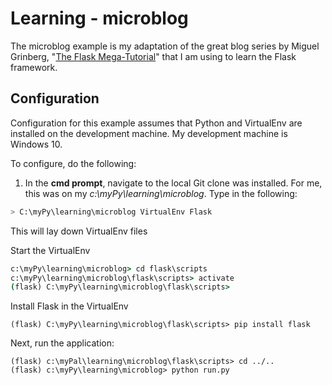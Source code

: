 # Learning - microblog
The microblog example is my adaptation of the great blog series by Miguel
Grinberg, "[The Flask Mega-Tutorial](http://blog.miguelgrinberg.com/post/the-flask-mega-tutorial-part-i-hello-world)"
that I am using to learn the Flask framework.

## Configuration
Configuration for this example assumes that Python and VirtualEnv are installed
on the development machine. My development machine is Windows 10.  

To configure, do the following:
1. In the **cmd prompt**, navigate to the local Git clone was installed. For me, this was on my *c:\myPy\learning\microblog*. Type in the following:
```python
> C:\myPy\learning\microblog VirtualEnv Flask
```
This will lay down VirtualEnv files

Start the VirtualEnv
```cmd
c:\myPy\learning\microblog> cd flask\scripts
c:\myPy\learning\microblog\flask\scripts> activate
(flask) C:\myPy\learning\microblog\flask\scripts>
```

Install Flask in the VirtualEnv
```
(flask) C:\myPy\learning\microblog\flask\scripts> pip install flask
```

Next, run the application:
```
(flask) c:\myPal\learning\microblog\flask\scripts> cd ../..
(flask) c:\myPy\learning\microblog> python run.py
```
